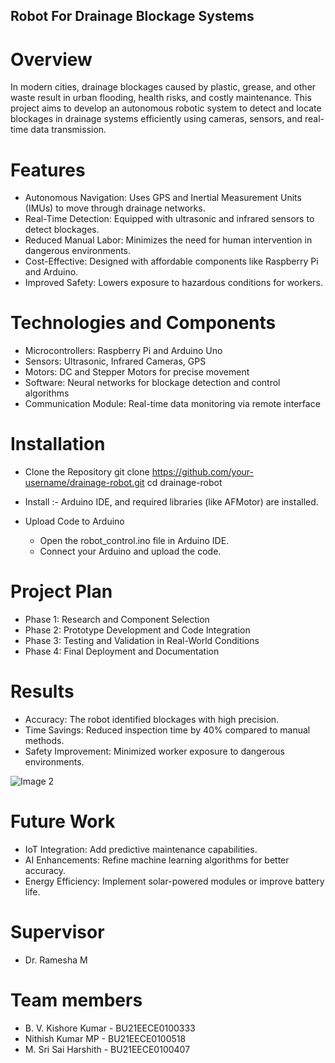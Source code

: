## Robot For Drainage Blockage Systems

# Overview
In modern cities, drainage blockages caused by plastic, grease, and other waste result in urban flooding, health risks, and costly maintenance. This project aims to develop an autonomous robotic system to detect and locate blockages in drainage systems efficiently using cameras, sensors, and real-time data transmission.

# Features

* Autonomous Navigation: Uses GPS and Inertial Measurement Units (IMUs) to move through drainage networks.
* Real-Time Detection: Equipped with ultrasonic and infrared sensors to detect blockages.
* Reduced Manual Labor: Minimizes the need for human intervention in dangerous environments.
* Cost-Effective: Designed with affordable components like Raspberry Pi and Arduino.
* Improved Safety: Lowers exposure to hazardous conditions for workers.


# Technologies and Components

* Microcontrollers: Raspberry Pi and Arduino Uno
* Sensors: Ultrasonic, Infrared Cameras, GPS
* Motors: DC and Stepper Motors for precise movement
* Software: Neural networks for blockage detection and control algorithms
* Communication Module: Real-time data monitoring via remote interface

# Installation

* Clone the Repository
  git clone https://github.com/your-username/drainage-robot.git
cd drainage-robot

* Install :-
Arduino IDE, and required libraries (like AFMotor) are installed.

* Upload Code to Arduino
  * Open the robot_control.ino file in Arduino IDE.
  * Connect your Arduino and upload the code.

# Project Plan
 * Phase 1: Research and Component Selection
 * Phase 2: Prototype Development and Code Integration
 * Phase 3: Testing and Validation in Real-World Conditions
 * Phase 4: Final Deployment and Documentation


# Results
 * Accuracy: The robot identified blockages with high precision.
 * Time Savings: Reduced inspection time by 40% compared to manual methods.
 * Safety Improvement: Minimized worker exposure to dangerous environments.

![Image 2](https://github.com/user-attachments/assets/429b6ff9-d999-4b38-b6f6-ee70c3aca383)



# Future Work
 * IoT Integration: Add predictive maintenance capabilities.
 * AI Enhancements: Refine machine learning algorithms for better accuracy.
 * Energy Efficiency: Implement solar-powered modules or improve battery life.

# Supervisor

  * Dr. Ramesha M

    
# Team members
* B. V. Kishore Kumar - BU21EECE0100333
* Nithish Kumar MP - BU21EECE0100518
* M. Sri Sai Harshith - BU21EECE0100407

